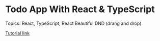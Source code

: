 # Todo App With React & TypeScript

Topics: React, TypeScript, React Beautiful DND (drang and drop)

[Tutorial link](https://www.youtube.com/watch?v=FJDVKeh7RJI&t=395s)
